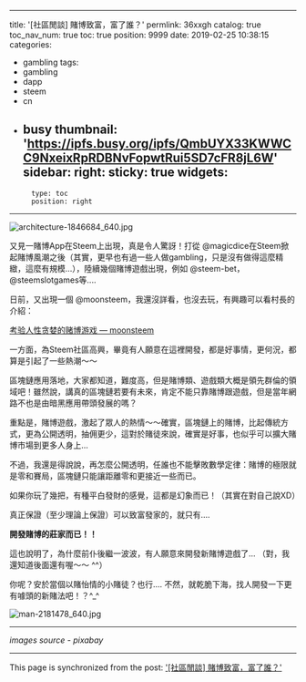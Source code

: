 
---
title: '[社區閒談] 賭博致富，富了誰？'
permlink: 36xxgh
catalog: true
toc_nav_num: true
toc: true
position: 9999
date: 2019-02-25 10:38:15
categories:
- gambling
tags:
- gambling
- dapp
- steem
- cn
- busy
thumbnail: 'https://ipfs.busy.org/ipfs/QmbUYX33KWWCC9NxeixRpRDBNvFopwtRui5SD7cFR8jL6W'
sidebar:
    right:
        sticky: true
widgets:
    -
        type: toc
        position: right
---


![architecture-1846684_640.jpg](https://ipfs.busy.org/ipfs/QmbUYX33KWWCC9NxeixRpRDBNvFopwtRui5SD7cFR8jL6W)

又見一賭博App在Steem上出現，真是令人驚訝！打從 @magicdice在Steem掀起賭博風潮之後（其實，更早也有過一些人做gambling，只是沒有做得這麼精緻，這麼有規模...），陸續幾個賭博遊戲出現，例如 @steem-bet， @steemslotgames等....

日前，又出現一個 @moonsteem，我還沒詳看，也沒去玩，有興趣可以看村長的介紹：

[考验人性贪婪的赌博游戏 — moonsteem](https://steemit.com/cn/@ericet/moonsteem)

一方面，為Steem社區高興，畢竟有人願意在這裡開發，都是好事情，更何況，都算是引起了一些熱潮～～

區塊鏈應用落地，大家都知道，難度高，但是賭博類、遊戲類大概是領先群倫的領域吧！雖然說，講真的區塊鏈若要有未來，肯定不能只靠賭博跟遊戲，但是當年網路不也是由暗黑應用帶頭發展的嗎？

重點是，賭博遊戲，激起了眾人的熱情～～確實，區塊鏈上的賭博，比起傳統方式，更為公開透明，抽佣更少，這對於賭徒來說，確實是好事，也似乎可以擴大賭博市場到更多人身上... 

不過，我還是得說說，再怎麼公開透明，任誰也不能擊敗數學定律：賭博的極限就是零和賽局，區塊鏈只能讓距離零和更接近一些而已。

如果你玩了幾把，有種平白發財的感覺，這都是幻象而已！（其實在對自己說XD）

真正保證（至少理論上保證）可以致富發家的，就只有....

**開發賭博的莊家而已！！**

這也說明了，為什麼前仆後繼一波波，有人願意來開發新賭博遊戲了... （對，我還知道後面還有喔～～ ^^）

你呢？安於當個以賭怡情的小賭徒？也行.... 不然，就乾脆下海，找人開發一下更有噱頭的新賭法吧！？^_^

![man-2181478_640.jpg](https://ipfs.busy.org/ipfs/QmewpCcerS3mirwFT3LNxzyMtzEEdgQ4YrigA32KPPxt23)


------
*images source - pixabay*

- - -

This page is synchronized from the post: ['[社區閒談] 賭博致富，富了誰？'](https://steemit.com/@deanliu/36xxgh)
